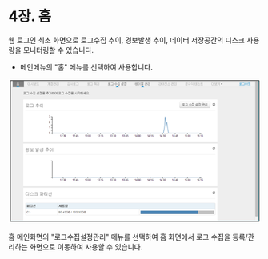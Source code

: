 # 4장. 홈 #

웹 로그인 최초 화면으로 로그수집 추이, 경보발생 추이, 데이터 저장공간의 디스크 사용량을 모니터링할 수 있습니다.

* 메인메뉴의 "홈" 메뉴를 선택하여 사용합니다.

![home 화면](images/4.0.0_home.png)

홈 메인화면의 "로그수집설정관리" 메뉴를 선택하여 홈 화면에서 로그 수집을 등록/관리하는 화면으로 이동하여 사용할 수 있습니다.